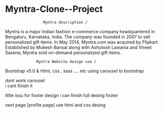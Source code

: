 # Myntra-Clone--Project

                     Myntra description /
Myntra is a major Indian fashion e-commerce company headquartered in Bengaluru, Karnataka, India. The company was founded 
in 2007 to sell personalized gift items. In May 2014, Myntra.com was acquired by Flipkart. Established by Mukesh Bansal 
along with Ashutosh Lawania and Vineet Saxena; Myntra sold on-demand personalized gift items.

                  Myntra Website design use /

   Bootstrap v5.0  &  Html, css , sass .... etc
   using carousel to bootstrap

   dont work  carousel  
   i cant finish it 

   little issu for footer design 
   i can finish full desing footer

   next page [profile page] use html and css desing 

   